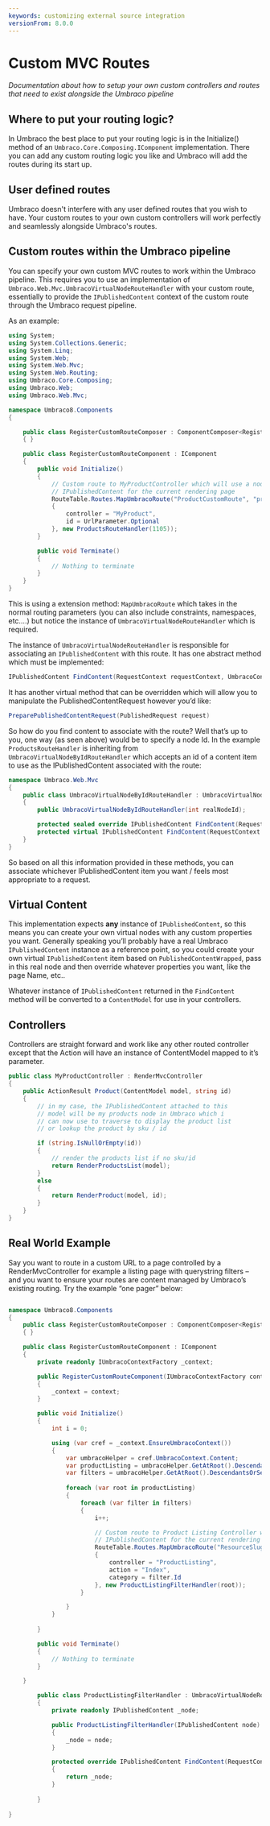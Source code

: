 ```yaml
---
keywords: customizing external source integration
versionFrom: 8.0.0
---
```


# Custom MVC Routes

_Documentation about how to setup your own custom controllers and routes that need to exist alongside the Umbraco pipeline_

## Where to put your routing logic?

In Umbraco the best place to put your routing logic is in the Initialize() method of an `Umbraco.Core.Composing.IComponent` implementation. There you can add any custom routing logic you like and Umbraco will add the routes during its start up.

## User defined routes

Umbraco doesn't interfere with any user defined routes that you wish to have. Your custom routes to your own custom controllers will work perfectly and seamlessly alongside Umbraco's routes.

## Custom routes within the Umbraco pipeline

You can specify your own custom MVC routes to work within the Umbraco pipeline. This requires you to use an implementation of `Umbraco.Web.Mvc.UmbracoVirtualNodeRouteHandler` with your custom route, essentially to provide the `IPublishedContent` context of the custom route through the Umbraco request pipeline.

As an example:

```csharp
using System;
using System.Collections.Generic;
using System.Linq;
using System.Web;
using System.Web.Mvc;
using System.Web.Routing;
using Umbraco.Core.Composing;
using Umbraco.Web;
using Umbraco.Web.Mvc;

namespace Umbraco8.Components
{

    public class RegisterCustomRouteComposer : ComponentComposer<RegisterCustomRouteComponent>
    { }

    public class RegisterCustomRouteComponent : IComponent
    {
        public void Initialize()
        {
            // Custom route to MyProductController which will use a node with a specific ID as the
            // IPublishedContent for the current rendering page
            RouteTable.Routes.MapUmbracoRoute("ProductCustomRoute", "products/{action}/{id}", new
            {
                controller = "MyProduct",
                id = UrlParameter.Optional
            }, new ProductsRouteHandler(1105));
        }

        public void Terminate()
        {
            // Nothing to terminate
        }
    }
}
```

This is using a extension method: `MapUmbracoRoute` which takes in the normal routing parameters (you can also include constraints, namespaces, etc….) but notice the instance of `UmbracoVirtualNodeRouteHandler` which is required.

The instance of `UmbracoVirtualNodeRouteHandler` is responsible for associating an `IPublishedContent` with this route. It has one abstract method which must be implemented:

```csharp
IPublishedContent FindContent(RequestContext requestContext, UmbracoContext umbracoContext)
```

It has another virtual method that can be overridden which will allow you to manipulate the PublishedContentRequest however you’d like:

```csharp
PreparePublishedContentRequest(PublishedRequest request)
```

So how do you find content to associate with the route? Well that’s up to you, one way (as seen above) would be to specify a node Id. In the example `ProductsRouteHandler` is inheriting from `UmbracoVirtualNodeByIdRouteHandler` which accepts an id of a content item to use as the IPublishedContent associated with the route:

```csharp
namespace Umbraco.Web.Mvc
{
    public class UmbracoVirtualNodeByIdRouteHandler : UmbracoVirtualNodeRouteHandler
    {
        public UmbracoVirtualNodeByIdRouteHandler(int realNodeId);

        protected sealed override IPublishedContent FindContent(RequestContext requestContext, UmbracoContext umbracoContext);
        protected virtual IPublishedContent FindContent(RequestContext requestContext, UmbracoContext umbracoContext, IPublishedContent baseContent);
    }
}
```

So based on all this information provided in these methods, you can associate whichever IPublishedContent item you want / feels most appropriate to a request.

## Virtual Content
This implementation expects **any** instance of `IPublishedContent`, so this means you can create your own virtual nodes with any custom properties you want. Generally speaking you’ll probably have a real Umbraco `IPublishedContent` instance as a reference point, so you could create your own virtual `IPublishedContent` item based on `PublishedContentWrapped`, pass in this real node and then override whatever properties you want, like the page Name, etc..

Whatever instance of `IPublishedContent` returned in the `FindContent` method will be converted to a `ContentModel` for use in your controllers.

## Controllers
Controllers are straight forward and work like any other routed controller except that the Action will have an instance of ContentModel mapped to it’s parameter.

```csharp
public class MyProductController : RenderMvcController
{
    public ActionResult Product(ContentModel model, string id)
    {
        // in my case, the IPublishedContent attached to this
        // model will be my products node in Umbraco which i
        // can now use to traverse to display the product list
        // or lookup the product by sku / id

        if (string.IsNullOrEmpty(id))
        {
            // render the products list if no sku/id
            return RenderProductsList(model);
        }
        else
        {
            return RenderProduct(model, id);
        }
    }
}
```


## Real World Example
Say you want to route in a custom URL to a page controlled by a RenderMvcController for example a listing page with querystring filters – and you want to ensure your routes are content managed by Umbraco’s existing routing. Try the example “one pager” below:

```csharp

namespace Umbraco8.Components
{
    public class RegisterCustomRouteComposer : ComponentComposer<RegisterCustomRouteComponent>
    { }

    public class RegisterCustomRouteComponent : IComponent
    {
        private readonly IUmbracoContextFactory _context;

        public RegisterCustomRouteComponent(IUmbracoContextFactory context)
        {
            _context = context;
        }

        public void Initialize()
        {
            int i = 0;

            using (var cref = _context.EnsureUmbracoContext())
            {
                var umbracoHelper = cref.UmbracoContext.Content;
                var productListing = umbracoHelper.GetAtRoot().DescendantsOrSelfOfType(Models.ProductListing.ModelTypeAlias);
                var filters = umbracoHelper.GetAtRoot().DescendantsOrSelfOfType(Models.Filter.ModelTypeAlias);
                
                foreach (var root in productListing)
                {
                    foreach (var filter in filters)
                    {
                        i++;

                        // Custom route to Product Listing Controller which will use a node as the
                        // IPublishedContent for the current rendering page
                        RouteTable.Routes.MapUmbracoRoute("ResourceSlugs-" + i, ((root.Url() + filter.Name.ToLower().Replace(" ", "-")).TrimStart('/')), new
                        {
                            controller = "ProductListing",
                            action = "Index",
                            category = filter.Id
                        }, new ProductListingFilterHandler(root));
                    }

                }
            }
            
        }

        public void Terminate()
        {
            // Nothing to terminate
        }

    }

        public class ProductListingFilterHandler : UmbracoVirtualNodeRouteHandler
        {
            private readonly IPublishedContent _node;

            public ProductListingFilterHandler(IPublishedContent node)
            {
                _node = node;
            }

            protected override IPublishedContent FindContent(RequestContext requestContext, UmbracoContext umbracoContext)
            {
                return _node;
            }
        
        }
   
}
```
